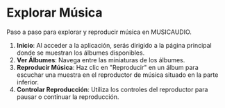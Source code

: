 # Explorar Música

Paso a paso para explorar y reproducir música en MUSICAUDIO.

1. **Inicio**: Al acceder a la aplicación, serás dirigido a la página principal donde se muestran los álbumes disponibles.
2. **Ver Álbumes**: Navega entre las miniaturas de los álbumes.
3. **Reproducir Música**: Haz clic en "Reproducir" en un álbum para escuchar una muestra en el reproductor de música situado en la parte inferior.
4. **Controlar Reproducción**: Utiliza los controles del reproductor para pausar o continuar la reproducción.
